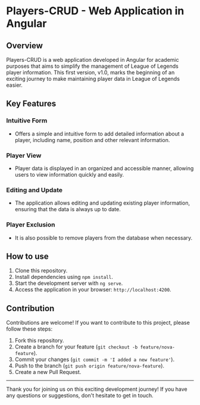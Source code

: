 # Players-CRUD - Web Application in Angular

## Overview

Players-CRUD is a web application developed in Angular for academic purposes that aims to simplify the management of League of Legends player information. This first version, v1.0, marks the beginning of an exciting journey to make maintaining player data in League of Legends easier.

## Key Features

### Intuitive Form

- Offers a simple and intuitive form to add detailed information about a player, including name, position and other relevant information.

### Player View

- Player data is displayed in an organized and accessible manner, allowing users to view information quickly and easily.

### Editing and Update

- The application allows editing and updating existing player information, ensuring that the data is always up to date.

### Player Exclusion

- It is also possible to remove players from the database when necessary.

## How to use

1. Clone this repository.
2. Install dependencies using `npm install`.
3. Start the development server with `ng serve`.
4. Access the application in your browser: `http://localhost:4200`.

## Contribution

Contributions are welcome! If you want to contribute to this project, please follow these steps:

1. Fork this repository.
2. Create a branch for your feature (`git checkout -b feature/nova-feature`).
3. Commit your changes (`git commit -m 'I added a new feature'`).
4. Push to the branch (`git push origin feature/nova-feature`).
5. Create a new Pull Request.


---

Thank you for joining us on this exciting development journey! If you have any questions or suggestions, don't hesitate to get in touch.
